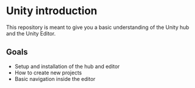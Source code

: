# Unity introduction

This repository is meant to give you a basic understanding of the Unity hub and the Unity Editor.

## Goals

* Setup and installation of the hub and editor
* How to create new projects
* Basic navigation inside the editor